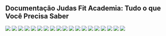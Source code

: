 ## Documentação Judas Fit Academia: Tudo o que Você Precisa Saber
<img src="images/Empresa – JUDAS FIT_00001.svg">
<img src="documentation/images/Empresa – JUDAS FIT_00002.svg">
<img src="documentation/images/Empresa – JUDAS FIT_00003.svg">
<img src="documentation/images/Empresa – JUDAS FIT_00004.svg">
<img src="documentation/images/Empresa – JUDAS FIT_00005.svg">
<img src="documentation/images/Empresa – JUDAS FIT_00006.svg">
<img src="documentation/images/Empresa – JUDAS FIT_00007.svg">
<img src="documentation/images/Empresa – JUDAS FIT_00008.svg">
<img src="documentation/images/Empresa – JUDAS FIT_00009.svg">
<img src="documentation/images/Empresa – JUDAS FIT_000010.svg">
<img src="documentation/images/Empresa – JUDAS FIT_000011.svg">
<img src="documentation/images/Empresa – JUDAS FIT_000012.svg">
<img src="documentation/images/Empresa – JUDAS FIT_000013.svg">
<img src="documentation/images/Empresa – JUDAS FIT_000014.svg">
<img src="documentation/images/Empresa – JUDAS FIT_000015.svg">
<img src="documentation/images/Empresa – JUDAS FIT_000016.svg">
<img src="documentation/images/Empresa – JUDAS FIT_000017.svg">
<img src="documentation/images/Empresa – JUDAS FIT_000018.svg">
<img src="documentation/images/Empresa – JUDAS FIT_000019.svg">
